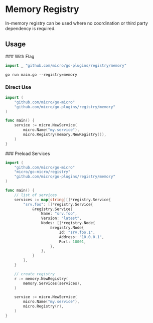 # Memory Registry

In-memory registry can be used where no coordination or third party dependency is required.

## Usage

### With Flag

```go
import _ "github.com/micro/go-plugins/registry/memory"
```

```shell
go run main.go --registry=memory
```

### Direct Use

```go
import (
	"github.com/micro/go-micro"
	"github.com/micro/go-plugins/registry/memory"
)

func main() {
	service := micro.NewService(
		micro.Name("my.service"),
		micro.Registry(memory.NewRegistry()),
	)
}
```

### Preload Services

```go
import (
	"github.com/micro/go-micro"
	"micro/go-micro/registry"
	"github.com/micro/go-plugins/registry/memory"
)

func main() {
	// list of services
	services := map[string][]*registry.Service{
		"srv.foo": []*registry.Service{
			&registry.Service{
				Name: "srv.foo",
				Version: "latest",
				Nodes: []*registry.Node{
					&registry.Node{
						Id: "srv.foo.1",
						Address: "10.0.0.1",
						Port: 10001,
					},
				},
			}
		},
	}

	// create registry
	r := memory.NewRegistry(
		memory.Services(services),
	)

	service := micro.NewService(
		micro.Name("my.service"),
		micro.Registry(r),
	)
}
```
